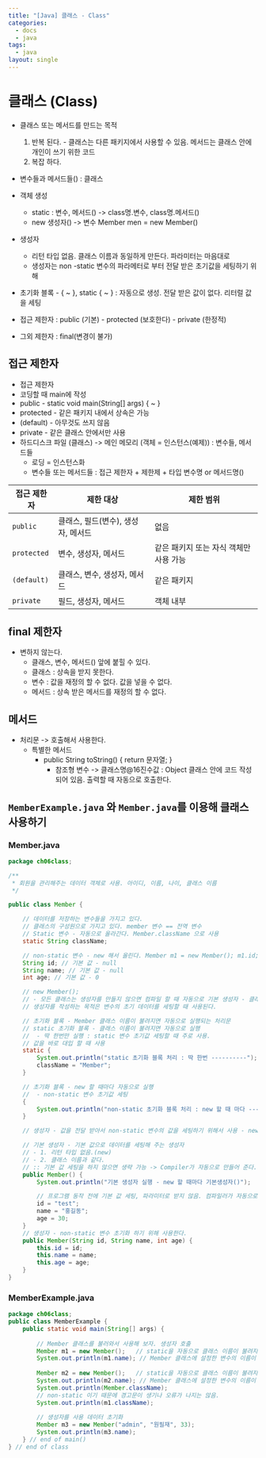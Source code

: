 ```yaml
---
title: "[Java] 클래스 - Class"
categories:
  - docs
  - java
tags:
  - java
layout: single
---
```


# 클래스 (Class)
- 클래스 또는 메서드를 만드는 목적
	1) 반복 된다. - 클래스는 다른 패키지에서 사용할 수 있음. 메서드는 클래스 안에 개인이 쓰기 위한 코드
	2) 복잡 하다. 

- 변수들과 메서드들() : 클래스
	
-  객체 생성 
	- static : 변수, 메서드() -> class명.변수, class명.메서드()
	- new 생성자() -> 변수 Member men = new Member()
-  생성자 
	- 리턴 타입 없음. 클래스 이름과 동일하게 만든다. 파라미터는 마음대로
	- 생성자는 non -static 변수의 파라메터로 부터 전달 받은 초기값을 세팅하기 위해
	
- 초기화 블록 - { ~ }, static { ~ } : 자동으로 생성. 전달 받은 값이 없다. 리터럴 값을 세팅
- 접근 제한자 : public (기본) - protected (보호한다) - private (한정적)
- 그외 제한자 : final(변경이 불가)


## 접근 제한자
- 접근 제한자
- 코딩할 때 main에 작성
- public - static void main(String[] args) { ~ }
- protected - 같은 패키지 내에서 상속은 가능
- (default) - 아무것도 쓰지 않음
- private - 같은 클래스 안에서만 사용
- 하드디스크 파일 (클래스) -> 메인 메모리 (객체 = 인스턴스(예제)) : 변수들, 메서드들
	* 로딩 = 인스턴스화
	* 변수들 또는 메서드들 : 접근 제한자 + 제한제 + 타입 변수명 or 메서드명()

|접근 제한자|제한 대상|제한 범위|
|---|---|---|
|`public`|클래스, 필드(변수), 생성자, 메서드|없음|
|`protected`|변수, 생성자, 메서드|같은 패키지 또는 자식 객체만 사용 가능|
|`(default)`|클래스, 변수, 생성자, 메서드|같은 패키지|
|`private`|필드, 생성자, 메서드|객체 내부|

## final 제한자
- 변하지 않는다.
	* 클래스, 변수, 메서드() 앞에 붙힐 수 있다.
	* 클래스 : 상속을 받지 못한다.
	* 변수 : 값을 재정의 할 수 없다. 값을 넣을 수 없다.
	* 메서드 : 상속 받은 메서드를 재정의 할 수 없다.

## 메서드
- 처리문 -> 호출해서 사용한다.
	* 특별한 메서드
		* public String toString() { return 문자열; }
			* 참조형 변수 -> 클래스명@16진수값 : Object 클래스 안에 코드 작성되어 있음. 출력할 때 자동으로 호출한다.



## `MemberExample.java` 와 `Member.java`를 이용해 클래스 사용하기

### Member.java
```java
package ch06class;

/**
 * 회원을 관리해주는 데이터 객체로 사용. 아이디, 이름, 나이, 클래스 이름
 */

public class Member {

	// 데이터를 저장하는 변수들을 가지고 있다.
	// 클래스의 구성원으로 가지고 있다. member 변수 == 전역 변수
	// Static 변수 - 자동으로 올라간다. Member.className 으로 사용
	static String className;

	// non-static 변수 - new 해서 올린다. Member m1 = new Member(); m1.id; -> 인스턴스 변수
	String id; // 기본 값 - null
	String name; // 기본 값 - null
	int age; // 기본 값 - 0

	// new Member();
	// - 모든 클래스는 생성자를 만들지 않으면 컴파일 할 때 자동으로 기본 생성자 - 클래스 이름()를 만든다.
	// 생성자를 작성하는 목적은 변수의 초기 데이터를 세팅할 때 사용된다.

	// 초기화 블록 - Member 클래스 이름이 불려지면 자동으로 실행되는 처리문
	// static 초기화 블록 - 클래스 이름이 불려지면 자동으로 실행 
	//	- 딱 한번만 실행 : static 변수 초기값 세팅할 때 주로 사용.
	// 값을 바로 대입 할 때 사용
	static {
		System.out.println("static 초기화 블록 처리 : 딱 한번 ----------");
		className = "Member";
	}

	// 초기화 블록 - new 할 때마다 자동으로 실행 
	//	- non-static 변수 초기값 세팅
	{
		System.out.println("non-static 초기화 블록 처리 : new 할 때 마다 ----------");
	}

	// 생성자 - 값을 전달 받아서 non-static 변수의 값을 세팅하기 위해서 사용 - new 할 때 한번만 실행

	// 기본 생성자 - 기본 값으로 데이터를 세팅해 주는 생성자
	// - 1. 리턴 타입 없음.(new)
	// - 2. 클래스 이름과 같다.
	// :: 기본 값 세팅을 하지 않으면 생략 가능 -> Compiler가 자동으로 만들어 준다.
	public Member() {
		System.out.println("기본 생성자 실행 - new 할 때마다 기본생성자()");

		// 프로그램 동작 전에 기본 값 세팅, 파라미터로 받지 않음. 컴파일러가 자동으로 생성됨.
		id = "test";
		name = "홍길동";
		age = 30;
	}
	// 생성자 - non-static 변수 초기화 하기 위해 사용한다.
	public Member(String id, String name, int age) {
		this.id = id;
		this.name = name;
		this.age = age;
	}
}
```

### MemberExample.java
```java
package ch06class;
public class MemberExample {
	public static void main(String[] args) {
		
		// Member 클래스를 불러와서 사용해 보자. 생성자 호출
		Member m1 = new Member();	// static을 자동으로 클래스 이름이 불려지면 올라간다.
		System.out.println(m1.name); // Member 클래스에 설정한 변수의 이름이 불러온다.
		
		Member m2 = new Member();	// static을 자동으로 클래스 이름이 불려지면 올라간다.
		System.out.println(m2.name); // Member 클래스에 설정한 변수의 이름이 불러온다.
		System.out.println(Member.className);
		// non-static 이기 때문에 경고문이 생기나 오류가 나지는 않음.
		System.out.println(m1.className); 
	
		// 생성자를 사용 데이터 초기화
		Member m3 = new Member("admin", "원필재", 33);
		System.out.println(m3.name);
	} // end of main()
} // end of class
```


